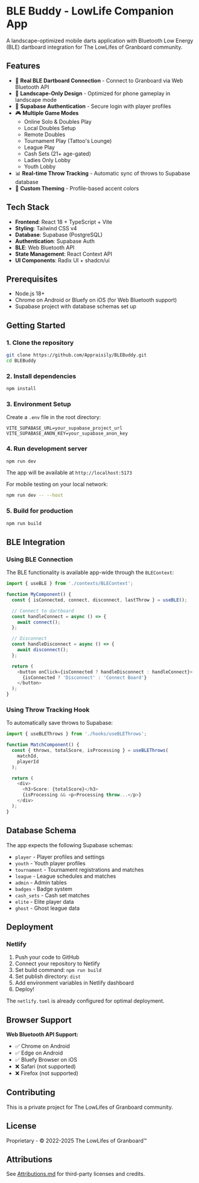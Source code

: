# BLE Buddy - LowLife Companion App

A landscape-optimized mobile darts application with Bluetooth Low Energy (BLE) dartboard integration for The LowLifes of Granboard community.

## Features

- 🎯 **Real BLE Dartboard Connection** - Connect to Granboard via Web Bluetooth API
- 📱 **Landscape-Only Design** - Optimized for phone gameplay in landscape mode
- 🔐 **Supabase Authentication** - Secure login with player profiles
- 🎮 **Multiple Game Modes**
  - Online Solo & Doubles Play
  - Local Doubles Setup
  - Remote Doubles
  - Tournament Play (Tattoo's Lounge)
  - League Play
  - Cash Sets (21+ age-gated)
  - Ladies Only Lobby
  - Youth Lobby
- 📊 **Real-time Throw Tracking** - Automatic sync of throws to Supabase database
- 🎨 **Custom Theming** - Profile-based accent colors

## Tech Stack

- **Frontend**: React 18 + TypeScript + Vite
- **Styling**: Tailwind CSS v4
- **Database**: Supabase (PostgreSQL)
- **Authentication**: Supabase Auth
- **BLE**: Web Bluetooth API
- **State Management**: React Context API
- **UI Components**: Radix UI + shadcn/ui

## Prerequisites

- Node.js 18+
- Chrome on Android or Bluefy on iOS (for Web Bluetooth support)
- Supabase project with database schemas set up

## Getting Started

### 1. Clone the repository

```bash
git clone https://github.com/Appraisily/BLEBuddy.git
cd BLEBuddy
```

### 2. Install dependencies

```bash
npm install
```

### 3. Environment Setup

Create a `.env` file in the root directory:

```env
VITE_SUPABASE_URL=your_supabase_project_url
VITE_SUPABASE_ANON_KEY=your_supabase_anon_key
```

### 4. Run development server

```bash
npm run dev
```

The app will be available at `http://localhost:5173`

For mobile testing on your local network:

```bash
npm run dev -- --host
```

### 5. Build for production

```bash
npm run build
```

## BLE Integration

### Using BLE Connection

The BLE functionality is available app-wide through the `BLEContext`:

```typescript
import { useBLE } from './contexts/BLEContext';

function MyComponent() {
  const { isConnected, connect, disconnect, lastThrow } = useBLE();

  // Connect to dartboard
  const handleConnect = async () => {
    await connect();
  };

  // Disconnect
  const handleDisconnect = async () => {
    await disconnect();
  };

  return (
    <button onClick={isConnected ? handleDisconnect : handleConnect}>
      {isConnected ? 'Disconnect' : 'Connect Board'}
    </button>
  );
}
```

### Using Throw Tracking Hook

To automatically save throws to Supabase:

```typescript
import { useBLEThrows } from './hooks/useBLEThrows';

function MatchComponent() {
  const { throws, totalScore, isProcessing } = useBLEThrows(
    matchId,
    playerId
  );

  return (
    <div>
      <h3>Score: {totalScore}</h3>
      {isProcessing && <p>Processing throw...</p>}
    </div>
  );
}
```

## Database Schema

The app expects the following Supabase schemas:

- `player` - Player profiles and settings
- `youth` - Youth player profiles
- `tournament` - Tournament registrations and matches
- `league` - League schedules and matches
- `admin` - Admin tables
- `badges` - Badge system
- `cash_sets` - Cash set matches
- `elite` - Elite player data
- `ghost` - Ghost league data

## Deployment

### Netlify

1. Push your code to GitHub
2. Connect your repository to Netlify
3. Set build command: `npm run build`
4. Set publish directory: `dist`
5. Add environment variables in Netlify dashboard
6. Deploy!

The `netlify.toml` is already configured for optimal deployment.

## Browser Support

**Web Bluetooth API Support:**
- ✅ Chrome on Android
- ✅ Edge on Android
- ✅ Bluefy Browser on iOS
- ❌ Safari (not supported)
- ❌ Firefox (not supported)

## Contributing

This is a private project for The LowLifes of Granboard community.

## License

Proprietary - © 2022-2025 The LowLifes of Granboard™

## Attributions

See [Attributions.md](./Attributions.md) for third-party licenses and credits.
